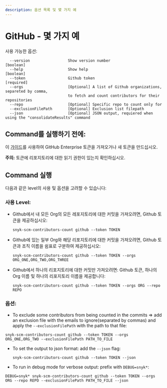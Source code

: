 ```yaml
---
description: 옵션 목록 및 몇 가지 예
---
```


# GitHub - 몇 가지 예

사용 가능한 옵션:

```
  --version                 Show version number                        [boolean]
  --help                    Show help                                  [boolean]
  --token                   Github token                               [required]
  --orgs                    [Optional] A list of Github organizations, separeted by comma, 
                            to fetch and count contributors for their repositories              
  --repo                    [Optional] Specific repo to count only for
  --exclusionFilePath       [Optional] Exclusion list filepath
  --json                    [Optional] JSON output, requiered when using the "consolidateResults" command
```

## **Command를 실행하기 전에**:

이 [가이드](https://docs.github.com/en/authentication/keeping-your-account-and-data-secure/creating-a-personal-access-token)를 사용하여 GitHub Enterprise 토큰을 가져오거나 새 토큰을 만드십시오.

**주의:** 토큰에 리포지토리에 대한 읽기 권한이 있는지 확인하십시오.

## Command 실행

다음과 같은 level의 사용 및 옵션을 고려할 수 있습니다:

### 사용 Level:

*   Github에서 내 모든 Org의 모든 레포지토리에 대한 커밋을 가져오려면, Github 토큰을 제공하십시오:

    ```
    snyk-scm-contributors-count github --token TOKEN
    ```
*   Github에 있는 일부 Org와 해당 리포지토리에 대한 커밋을 가져오려면, Github 토큰과 조직 이름을 쉼표로 구분하여 제공하십시오:

    ```
    snyk-scm-contributors-count github --token TOKEN --orgs ORG_ONE,ORG_TWO,ORG_THREE
    ```
*   Github에서 하나의 리포지토리에 대한 커밋만 가져오려면: Github 토큰, 하나의 Org 이름 및 하나의 리포지토리 이름을 제공합니다:

    ```
    snyk-scm-contributors-count github --token TOKEN --orgs ORG --repo REPO
    ```

### 옵션:

* To exclude some contributors from being counted in the commits => add an exclusion file with the emails to ignore(separated by commas) and apply the `--exclusionFilePath` with the path to that file:

```
snyk-scm-contributors-count github --token TOKEN --orgs ORG_ONE,ORG_TWO --exclusionFilePath PATH_TO_FILE
```

*   To set the output to json format: add the `--json` flag:

    ```
    snyk-scm-contributors-count github --token TOKEN --json
    ```
* To run in debug mode for verbose output: prefix with `DEBUG=snyk*`:

```
DEBUG=snyk* snyk-scm-contributors-count github --token TOKEN --orgs ORG --repo REPO --exclusionFilePath PATH_TO_FILE --json
```
